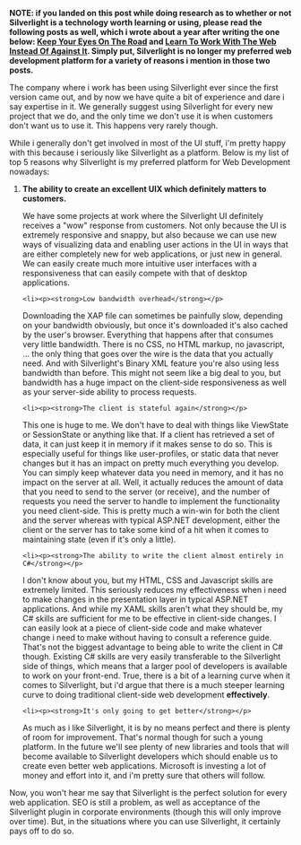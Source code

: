 <strong>NOTE: if you landed on this post while doing research as to whether or not Silverlight is a technology worth learning or using, please read the following posts as well, which i wrote about a year after writing the one below: <a href="http://davybrion.com/blog/2010/09/keep-your-eyes-on-the-road/">Keep Your Eyes On The Road</a> and <a href="http://davybrion.com/blog/2011/01/learn-to-work-with-the-web-instead-of-against-it/">Learn To Work With The Web Instead Of Against It</a>. Simply put, Silverlight is no longer my preferred web development platform for a variety of reasons i mention in those two posts.</strong>

The company where i work has been using Silverlight ever since the first version came out, and by now we have quite a bit of experience and dare i say expertise in it.  We generally suggest using Silverlight for every new project that we do, and the only time we don't use it is when customers don't want us to use it.  This happens very rarely though.  

While i generally don't get involved in most of the UI stuff, i'm pretty happy with this because i seriously like Silverlight as a platform.  Below is my list of top 5 reasons why Silverlight is my preferred platform for Web Development nowadays:

<ol>
	<li><p><strong>The ability to create an excellent UIX which definitely matters to customers.</strong></p>

<p>
We have some projects at work where the Silverlight UI definitely receives a "wow" response from customers.  Not only because the UI is extremely responsive and snappy, but also because we can use new ways of visualizing data and enabling user actions in the UI in ways that are either completely new for web applications, or just new in general.  We can easily create much more intuitive user interfaces with a responsiveness that can easily compete with that of desktop applications.
</p>
</li>

	<li><p><strong>Low bandwidth overhead</strong></p>

<p>
Downloading the XAP file can sometimes be painfully slow, depending on your bandwidth obviously, but once it's downloaded it's also cached by the user's browser.  Everything that happens after that consumes very little bandwidth.  There is no CSS, no HTML markup, no javascript, ... the only thing that goes over the wire is the data that you actually need.  And with Silverlight's Binary XML feature you're also using less bandwidth than before.  This might not seem like a big deal to you, but bandwidth has a huge impact on the client-side responsiveness as well as your server-side ability to process requests.
</p>
</li>


	<li><p><strong>The client is stateful again</strong></p>

<p>
This one is huge to me.  We don't have to deal with things like ViewState or SessionState or anything like that.  If a client has retrieved a set of data, it can just keep it in memory if it makes sense to do so.  This is especially useful for things like user-profiles, or static data that never changes but it has an impact on pretty much everything you develop.  You can simply keep whatever data you need in memory, and it has no impact on the server at all.  Well, it actually reduces the amount of data that you need to send to the server (or receive), and the number of requests you need the server to handle to implement the functionality you need client-side.  This is pretty much a win-win for both the client and the server whereas with typical ASP.NET development, either the client or the server has to take some kind of a hit when it comes to maintaining state (even if it's only a little).  
</p>

</li>

	<li><p><strong>The ability to write the client almost entirely in C#</strong></p>

<p>
I don't know about you, but my HTML, CSS and Javascript skills are extremely limited.  This seriously reduces my effectiveness when i need to make changes in the presentation layer in typical ASP.NET applications.  And while my XAML skills aren't what they should be, my C# skills are sufficient for me to be effective in client-side changes.  I can easily look at a piece of client-side code and make whatever change i need to make without having to consult a reference guide.  That's not the biggest advantage to being able to write the client in C# though.  Existing C# skills are very easily transferable to the Silverlight side of things, which means that a larger pool of developers is available to work on your front-end.  True, there is a bit of a learning curve when it comes to Silverlight, but i'd argue that there is a much steeper learning curve to doing traditional client-side web development <strong>effectively</strong>.
</p>

</li>

	<li><p><strong>It's only going to get better</strong></p>

<p>
As much as i like Silverlight, it is by no means perfect and there is plenty of room for improvement.  That's normal though for such a young platform.  In the future we'll see plenty of new libraries and tools that will become available to Silverlight developers which should enable us to create even better web applications.  Microsoft is investing a lot of money and effort into it, and i'm pretty sure that others will follow.
</p>

</li>
</ol>

Now, you won't hear me say that Silverlight is the perfect solution for every web application.  SEO is still a problem, as well as acceptance of the Silverlight plugin in corporate environments (though this will only improve over time).  But, in the situations where you can use Silverlight, it certainly pays off to do so.

